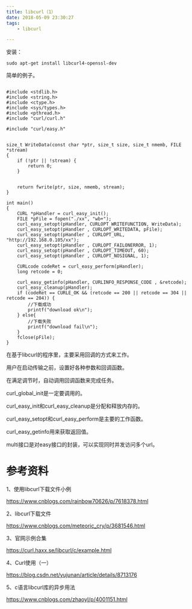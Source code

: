 ```yaml
---
title: libcurl（1）
date: 2018-05-09 23:30:27
tags:
	- libcurl

---
```




安装：

```
sudo apt-get install libcurl4-openssl-dev
```

简单的例子。

```

#include <stdlib.h>
#include <string.h>
#include <ctype.h>
#include <sys/types.h>
#include <pthread.h>
#include "curl/curl.h"

#include "curl/easy.h"


size_t WriteData(const char *ptr, size_t size, size_t nmemb, FILE *stream)
{
    if (!ptr || !stream) {
        return 0;
    }


    return fwrite(ptr, size, nmemb, stream);
}

int main()
{
    CURL *pHandler = curl_easy_init();
    FILE *pFile = fopen("./xx", "wb+");
    curl_easy_setopt(pHandler, CURLOPT_WRITEFUNCTION, WriteData);
    curl_easy_setopt(pHandler , CURLOPT_WRITEDATA, pFile);
    curl_easy_setopt(pHandler , CURLOPT_URL, "http://192.168.0.105/xx");
    curl_easy_setopt(pHandler , CURLOPT_FAILONERROR, 1);
    curl_easy_setopt(pHandler , CURLOPT_TIMEOUT, 60);
    curl_easy_setopt(pHandler , CURLOPT_NOSIGNAL, 1);

    CURLcode codeRet = curl_easy_perform(pHandler);
    long retcode = 0;

    curl_easy_getinfo(pHandler, CURLINFO_RESPONSE_CODE , &retcode);
    curl_easy_cleanup(pHandler);
    if (codeRet == CURLE_OK && (retcode == 200 || retcode == 304 || retcode == 204)) {
        //下载成功
        printf("download ok\n");
    } else{
        //下载失败
        printf("download fail\n");
    }
    fclose(pFile);
}
```



在基于libcurl的程序里，主要采用回调的方式来工作。

用户在启动传输之前，设置好各种参数和回调函数。

在满足调节时，自动调用回调函数来完成任务。

curl_global_init是一定要调用的。

curl_easy_init和curl_easy_cleanup是分配和释放内存的。

curl_easy_setopt和curl_easy_perform是主要的工作函数。

curl_easy_getinfo用来获取返回值。



multi接口是对easy接口的封装，可以实现同时并发访问多个url。



# 参考资料

1、使用libcurl下载文件小例

https://www.cnblogs.com/rainbow70626/p/7618378.html

2、libcurl下载文件

https://www.cnblogs.com/meteoric_cry/p/3681546.html

3、官网示例合集

https://curl.haxx.se/libcurl/c/example.html

4、Curl使用（一）

https://blog.csdn.net/yujunan/article/details/8713176

5、c语言libcurl库的异步用法

https://www.cnblogs.com/zhaoyl/p/4001151.html